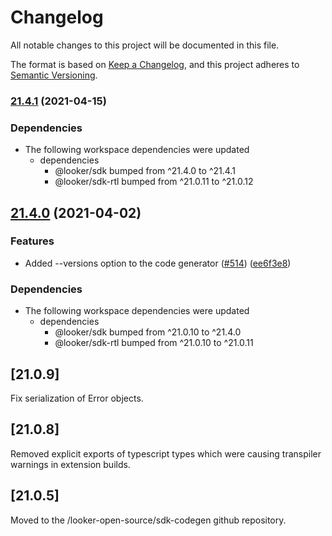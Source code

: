 # Changelog

All notable changes to this project will be documented in this file.

The format is based on [Keep a Changelog](https://keepachangelog.com/en/1.0.0/),
and this project adheres to [Semantic Versioning](https://semver.org/spec/v2.0.0.html).

### [21.4.1](https://www.github.com/looker-open-source/sdk-codegen/compare/extension-sdk-v21.4.0...extension-sdk-v21.4.1) (2021-04-15)


### Dependencies

* The following workspace dependencies were updated
  * dependencies
    * @looker/sdk bumped from ^21.4.0 to ^21.4.1
    * @looker/sdk-rtl bumped from ^21.0.11 to ^21.0.12

## [21.4.0](https://www.github.com/looker-open-source/sdk-codegen/compare/extension-sdk-v21.0.10...extension-sdk-v21.4.0) (2021-04-02)


### Features

* Added --versions option to the code generator ([#514](https://www.github.com/looker-open-source/sdk-codegen/issues/514)) ([ee6f3e8](https://www.github.com/looker-open-source/sdk-codegen/commit/ee6f3e8f55e300df1a75c9be89b47f067bc08dee))


### Dependencies

* The following workspace dependencies were updated
  * dependencies
    * @looker/sdk bumped from ^21.0.10 to ^21.4.0
    * @looker/sdk-rtl bumped from ^21.0.10 to ^21.0.11

## [21.0.9]

Fix serialization of Error objects.

## [21.0.8]

Removed explicit exports of typescript types which were causing transpiler warnings
in extension builds.

## [21.0.5]

Moved to the /looker-open-source/sdk-codegen github repository.
